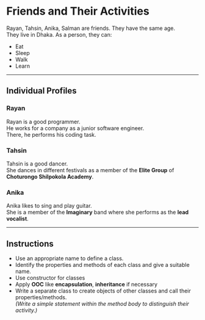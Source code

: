 # Friends and Their Activities

Rayan, Tahsin, Anika, Salman are friends. They have the same age.  
They live in Dhaka. As a person, they can:

- Eat  
- Sleep  
- Walk  
- Learn  

---

## Individual Profiles

### Rayan
Rayan is a good programmer.  
He works for a company as a junior software engineer.  
There, he performs his coding task.

### Tahsin
Tahsin is a good dancer.  
She dances in different festivals as a member of the **Elite Group** of **Choturongo Shilpokola Academy**.

### Anika
Anika likes to sing and play guitar.  
She is a member of the **Imaginary** band where she performs as the **lead vocalist**.

---

## Instructions

- Use an appropriate name to define a class.  
- Identify the properties and methods of each class and give a suitable name.  
- Use constructor for classes  
- Apply **OOC** like **encapsulation**, **inheritance** if necessary  
- Write a separate class to create objects of other classes and call their properties/methods.  
  *(Write a simple statement within the method body to distinguish their activity.)*
